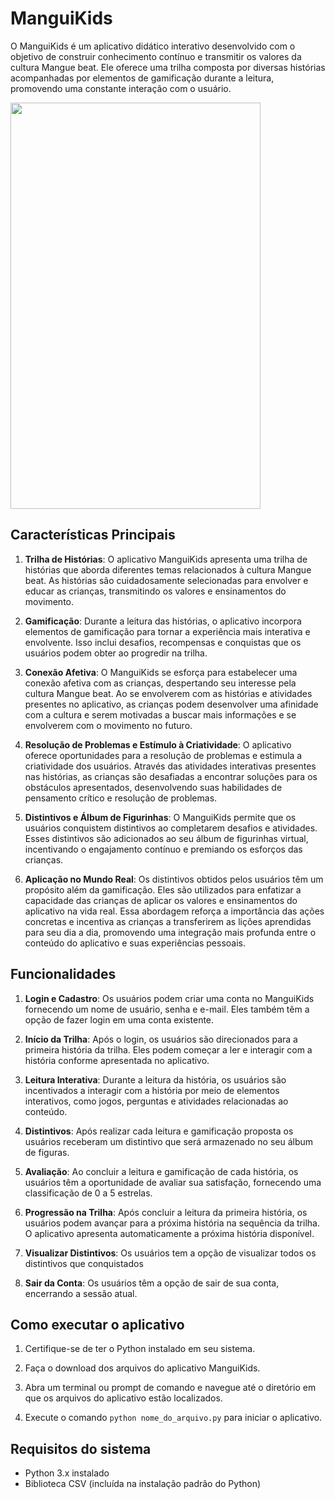 # ManguiKids 

O ManguiKids é um aplicativo didático interativo desenvolvido com o objetivo de construir conhecimento contínuo e transmitir os valores da cultura Mangue beat. Ele oferece uma trilha composta por diversas histórias acompanhadas por elementos de gamificação durante a leitura, promovendo uma constante interação com o usuário.

<img src="https://github.com/iaa877/ManguiKids/assets/101649965/a1ca2387-0d49-4481-b5c7-efd023cca0d3" width="400" height="650" />

## Características Principais

1. **Trilha de Histórias**: O aplicativo ManguiKids apresenta uma trilha de histórias que aborda diferentes temas relacionados à cultura Mangue beat. As histórias são cuidadosamente selecionadas para envolver e educar as crianças, transmitindo os valores e ensinamentos do movimento.

2. **Gamificação**: Durante a leitura das histórias, o aplicativo incorpora elementos de gamificação para tornar a experiência mais interativa e envolvente. Isso inclui desafios, recompensas e conquistas que os usuários podem obter ao progredir na trilha.

3. **Conexão Afetiva**: O ManguiKids se esforça para estabelecer uma conexão afetiva com as crianças, despertando seu interesse pela cultura Mangue beat. Ao se envolverem com as histórias e atividades presentes no aplicativo, as crianças podem desenvolver uma afinidade com a cultura e serem motivadas a buscar mais informações e se envolverem com o movimento no futuro.

4. **Resolução de Problemas e Estímulo à Criatividade**: O aplicativo oferece oportunidades para a resolução de problemas e estimula a criatividade dos usuários. Através das atividades interativas presentes nas histórias, as crianças são desafiadas a encontrar soluções para os obstáculos apresentados, desenvolvendo suas habilidades de pensamento crítico e resolução de problemas.

5. **Distintivos e Álbum de Figurinhas**: O ManguiKids permite que os usuários conquistem distintivos ao completarem desafios e atividades. Esses distintivos são adicionados ao seu álbum de figurinhas virtual, incentivando o engajamento contínuo e premiando os esforços das crianças.

6. **Aplicação no Mundo Real**: Os distintivos obtidos pelos usuários têm um propósito além da gamificação. Eles são utilizados para enfatizar a capacidade das crianças de aplicar os valores e ensinamentos do aplicativo na vida real. Essa abordagem reforça a importância das ações concretas e incentiva as crianças a transferirem as lições aprendidas para seu dia a dia, promovendo uma integração mais profunda entre o conteúdo do aplicativo e suas experiências pessoais.

## Funcionalidades

1. **Login e Cadastro**: Os usuários podem criar uma conta no ManguiKids fornecendo um nome de usuário, senha e e-mail. Eles também têm a opção de fazer login em uma conta existente.

2. **Início da Trilha**: Após o login, os usuários são direcionados para a primeira história da trilha. Eles podem começar a ler e interagir com a história conforme apresentada no aplicativo.

3. **Leitura Interativa**: Durante a leitura da história, os usuários são incentivados a interagir com a história por meio de elementos interativos, como jogos, perguntas e atividades relacionadas ao conteúdo.

4. **Distintivos**: Após realizar cada leitura e gamificação proposta os usuários receberam um distintivo que será armazenado no seu álbum de figuras.

5. **Avaliação**: Ao concluir a leitura e gamificação de cada história, os usuários têm a oportunidade de avaliar sua satisfação, fornecendo uma classificação de 0 a 5 estrelas.

6. **Progressão na Trilha**: Após concluir a leitura da primeira história, os usuários podem avançar para a próxima história na sequência da trilha. O aplicativo apresenta automaticamente a próxima história disponível.

7. **Visualizar Distintivos**: Os usuários tem a opção de visualizar todos os distintivos que conquistados

8. **Sair da Conta**: Os usuários têm a opção de sair de sua conta, encerrando a sessão atual.


## Como executar o aplicativo

1. Certifique-se de ter o Python instalado em seu sistema.

2. Faça o download dos arquivos do aplicativo ManguiKids.

3. Abra um terminal ou prompt de comando e navegue até o diretório em que os arquivos do aplicativo estão localizados.

4. Execute o comando `python nome_do_arquivo.py` para iniciar o aplicativo.

## Requisitos do sistema

- Python 3.x instalado
- Biblioteca CSV (incluída na instalação padrão do Python)


